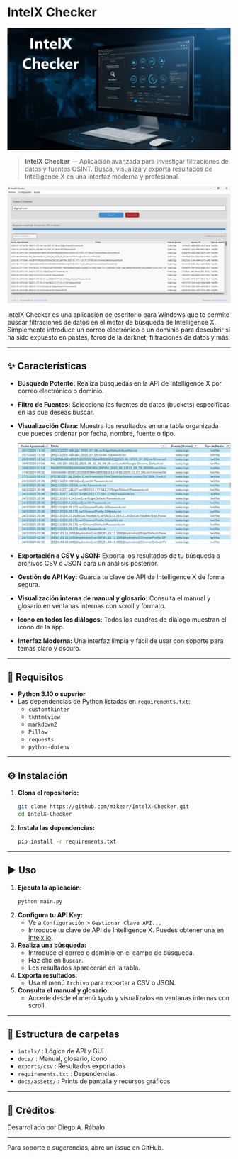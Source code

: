 # IntelX Checker

![Banner de portada](docs/assets/banner.jpg)

> **IntelX Checker** — Aplicación avanzada para investigar filtraciones de datos y fuentes OSINT. Busca, visualiza y exporta resultados de Intelligence X en una interfaz moderna y profesional.

![Pantalla principal](docs/assets/main.jpg)

IntelX Checker es una aplicación de escritorio para Windows que te permite buscar filtraciones de datos en el motor de búsqueda de Intelligence X. Simplemente introduce un correo electrónico o un dominio para descubrir si ha sido expuesto en pastes, foros de la darknet, filtraciones de datos y más.

---

## ✨ Características

- **Búsqueda Potente:** Realiza búsquedas en la API de Intelligence X por correo electrónico o dominio.
- **Filtro de Fuentes:** Selecciona las fuentes de datos (buckets) específicas en las que deseas buscar.
- **Visualización Clara:** Muestra los resultados en una tabla organizada que puedes ordenar por fecha, nombre, fuente o tipo.
  
  ![Exportación de tabla CSV](docs/assets/csv_table_export.jpg)

- **Exportación a CSV y JSON:** Exporta los resultados de tu búsqueda a archivos CSV o JSON para un análisis posterior.
- **Gestión de API Key:** Guarda tu clave de API de Intelligence X de forma segura.
- **Visualización interna de manual y glosario:** Consulta el manual y glosario en ventanas internas con scroll y formato.
- **Icono en todos los diálogos:** Todos los cuadros de diálogo muestran el icono de la app.
- **Interfaz Moderna:** Una interfaz limpia y fácil de usar con soporte para temas claro y oscuro.

---

## 🚀 Requisitos

- **Python 3.10 o superior**
- Las dependencias de Python listadas en `requirements.txt`:
    - `customtkinter`
    - `tkhtmlview`
    - `markdown2`
    - `Pillow`
    - `requests`
    - `python-dotenv`

---

## ⚙️ Instalación

1. **Clona el repositorio:**
    ```bash
    git clone https://github.com/mikear/IntelX-Checker.git
    cd IntelX-Checker
    ```

2. **Instala las dependencias:**
    ```bash
    pip install -r requirements.txt
    ```

---

## ▶️ Uso

1. **Ejecuta la aplicación:**
    ```bash
    python main.py
    ```
2. **Configura tu API Key:**
    - Ve a `Configuración` > `Gestionar Clave API...`
    - Introduce tu clave de API de Intelligence X. Puedes obtener una en [intelx.io](https://intelx.io/account?tab=developer).
3. **Realiza una búsqueda:**
    - Introduce el correo o dominio en el campo de búsqueda.
    - Haz clic en `Buscar`.
    - Los resultados aparecerán en la tabla.
4. **Exporta resultados:**
    - Usa el menú `Archivo` para exportar a CSV o JSON.
5. **Consulta el manual y glosario:**
    - Accede desde el menú `Ayuda` y visualízalos en ventanas internas con scroll.

---

## 📁 Estructura de carpetas
- `intelx/` : Lógica de API y GUI
- `docs/` : Manual, glosario, icono
- `exports/csv` : Resultados exportados
- `requirements.txt` : Dependencias
- `docs/assets/` : Prints de pantalla y recursos gráficos

---

## 👤 Créditos
Desarrollado por Diego A. Rábalo

---
Para soporte o sugerencias, abre un issue en GitHub.
